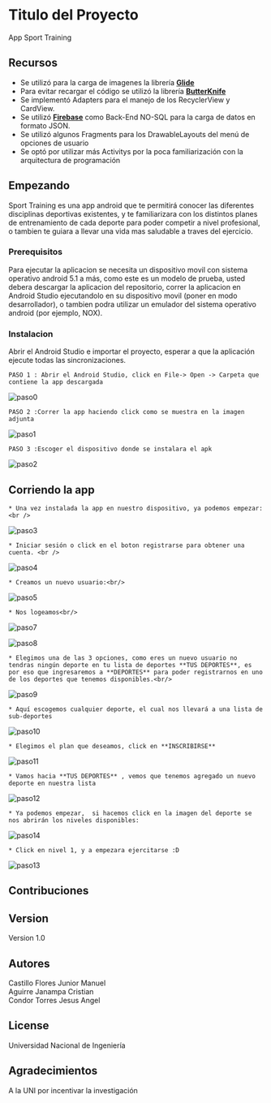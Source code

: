 # Titulo del Proyecto <br />

App Sport Training <br />

## Recursos
* Se utilizó para la carga de imagenes la librería [**Glide**](https://github.com/bumptech/glide) <br/>
* Para evitar recargar el código se utilizó la librería [**ButterKnife**](https://github.com/JakeWharton/butterknife)<br/>
* Se implementó Adapters para el manejo de los RecyclerView y CardView.
* Se utilizó [**Firebase**](https://firebase.google.com/) como Back-End NO-SQL para la carga de datos en formato JSON.
* Se utilizó algunos Fragments para los DrawableLayouts del menú de opciones de usuario
* Se optó por utilizar más Activitys por la poca familiarización con la arquitectura de programación


## Empezando <br />
Sport Training es una app android que te permitirá conocer las diferentes disciplinas deportivas existentes, y te familiarizara con los distintos planes de entrenamiento de cada deporte para poder competir a nivel profesional, o tambien te guiara a llevar una vida mas saludable a traves del ejercicio. <br />

### Prerequisitos <br />

Para ejecutar la aplicacion se necesita un dispositivo movil con sistema operativo android 5.1 a más, como este es un modelo de prueba, usted debera descargar la aplicacion del repositorio, correr la aplicacion en Android Studio ejecutandolo en su dispositivo movil (poner en modo desarrollador), o tambien podra utilizar un emulador del sistema operativo android (por ejemplo, NOX). <br />

### Instalacion <br />
Abrir el Android Studio e importar el proyecto, esperar a que la aplicación ejecute todas las sincronizaciones. <br />
```
PASO 1 : Abrir el Android Studio, click en File-> Open -> Carpeta que contiene la app descargada
```
![paso0](https://user-images.githubusercontent.com/27708565/60327104-a66b6400-9950-11e9-9ce1-bc1a5d750aa5.PNG)
```
PASO 2 :Correr la app haciendo click como se muestra en la imagen adjunta
```
![paso1](https://user-images.githubusercontent.com/27708565/60320548-b0d13200-993f-11e9-9dee-043b6bc5a1ba.PNG)

```
PASO 3 :Escoger el dispositivo donde se instalara el apk
```
![paso2](https://user-images.githubusercontent.com/27708565/60320801-71571580-9940-11e9-8909-d87c5391d6dd.PNG)



## Corriendo la app <br />
```
* Una vez instalada la app en nuestro dispositivo, ya podemos empezar: <br />
```
![paso3](https://user-images.githubusercontent.com/27708565/60320986-0eb24980-9941-11e9-873f-4e7ff9b04ae1.jpg)
```
* Iniciar sesión o click en el boton registrarse para obtener una cuenta. <br />
```
![paso4](https://user-images.githubusercontent.com/27708565/60321043-37d2da00-9941-11e9-8cee-0fbb8c28b436.jpg)
```
* Creamos un nuevo usuario:<br/>
```
![paso5](https://user-images.githubusercontent.com/27708565/60325356-bd0fbc00-994c-11e9-8b4f-810fe765a472.jpg)
```
* Nos logeamos<br/>
```
![paso7](https://user-images.githubusercontent.com/27708565/60325404-d4e74000-994c-11e9-9404-e7dd122978d9.jpg)
<br/>

![paso8](https://user-images.githubusercontent.com/27708565/60325461-f6e0c280-994c-11e9-93be-c524216c43c4.jpg)

```
* Elegimos una de las 3 opciones, como eres un nuevo usuario no tendras ningún deporte en tu lista de deportes **TUS DEPORTES**, es por eso que ingresaremos a **DEPORTES** para poder registrarnos en uno de los deportes que tenemos disponibles.<br/>
```
![paso9](https://user-images.githubusercontent.com/27708565/60325493-08c26580-994d-11e9-82ad-14d239172ebf.jpg)
```
* Aquí escogemos cualquier deporte, el cual nos llevará a una lista de sub-deportes
```
![paso10](https://user-images.githubusercontent.com/27708565/60325509-14159100-994d-11e9-8d15-7a44c6fae560.jpg)
```
* Elegimos el plan que deseamos, click en **INSCRIBIRSE**
```
![paso11](https://user-images.githubusercontent.com/27708565/60325554-2bed1500-994d-11e9-90bb-598ce71fb72b.jpg)
```
* Vamos hacia **TUS DEPORTES** , vemos que tenemos agregado un nuevo deporte en nuestra lista
```
![paso12](https://user-images.githubusercontent.com/27708565/60325568-34dde680-994d-11e9-88d1-def46d685954.jpg)
```
* Ya podemos empezar,  si hacemos click en la imagen del deporte se nos abrirán los niveles disponibles:
```
![paso14](https://user-images.githubusercontent.com/27708565/60327563-cea79280-9951-11e9-9ed2-d7cedcde5f74.jpg)
```
* Click en nivel 1, y a empezara ejercitarse :D
```
![paso13](https://user-images.githubusercontent.com/27708565/60327588-e3842600-9951-11e9-971d-8e575e5bd194.jpg)



## Contribuciones <br />



## Version <br />

Version 1.0

## Autores <br />

Castillo Flores Junior Manuel <br />
Aguirre Janampa Cristian <br />
Condor Torres Jesus Angel <br />

## License <br />
Universidad Nacional de Ingeniería


## Agradecimientos
A la UNI por incentivar la investigación
